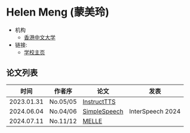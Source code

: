 # Helen Meng (蒙美玲)

- 机构
  - [香港中文大学](../Institutions/CUHK_香港中文大学.md)
- 链接:
  - [学校主页](https://www.se.cuhk.edu.hk/people/academic-staff/prof-meng-mei-ling-helen/)

## 论文列表

| 时间 | 作者序 | 论文 | 发表 |
|:-:|:-:|---|---|
| 2023.01.31 | No.05/05 | [InstructTTS](../Models/Prompt/2023.01.31_InstructTTS.md) |
| 2024.06.04 | No.04/06 | [SimpleSpeech](../Models/Diffusion/2024.06.04_SimpleSpeech.md) | InterSpeech 2024
| 2024.07.11 | No.11/12 | [MELLE](../Models/Speech_LLM/2024.07.11_MELLE.md) |